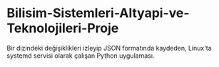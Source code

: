 # Bilisim-Sistemleri-Altyapi-ve-Teknolojileri-Proje
Bir dizindeki değişiklikleri izleyip JSON formatında kaydeden, Linux'ta systemd servisi olarak çalışan Python uygulaması.
